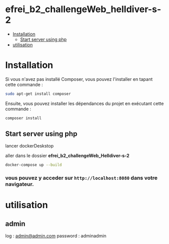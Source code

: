efrei_b2_challengeWeb_helldiver-s-2 <!-- omit in toc -->
===

- [Installation](#installation)
  - [Start server using php](#start-server-using-php)
- [utilisation](#utilisation)

# Installation

Si vous n'avez pas installé Composer, vous pouvez l'installer en tapant cette commande :

```bash
sudo apt-get install composer
```

Ensuite, vous pouvez installer les dépendances du projet en exécutant cette commande :
```bash
composer install
```

## Start server using php

lancer dockerDeskstop

aller dans le dossier **efrei_b2_challengeWeb_Helldiver-s-2**

```bash
docker-compose up --build
```

### vous pouvez y acceder sur `http://localhost:8080` dans votre navigateur. <!-- omit in toc -->

# utilisation

## admin <!-- omit in toc -->

log : admin@admin.com
password : adminadmin
